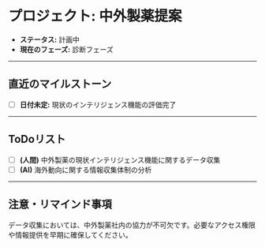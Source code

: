 # プロジェクト: 中外製薬提案

- **ステータス:** 計画中
- **現在のフェーズ:** 診断フェーズ

---
## 直近のマイルストーン
- [ ] **日付未定:** 現状のインテリジェンス機能の評価完了

---
## ToDoリスト
- [ ] **(人間)** 中外製薬の現状インテリジェンス機能に関するデータ収集
- [ ] **(AI)** 海外動向に関する情報収集体制の分析

---
## 注意・リマインド事項
データ収集においては、中外製薬社内の協力が不可欠です。必要なアクセス権限や情報提供を早期に確保してください。

